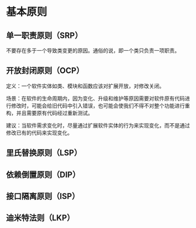 # 基本原则

## 单一职责原则（SRP）
不要存在多于一个导致类变更的原因。通俗的说，即一个类只负责一项职责。

## 开放封闭原则（OCP） 
定义：一个软件实体如类、模块和函数应该对扩展开放，对修改关闭。

场景：在软件的生命周期内，因为变化、升级和维护等原因需要对软件原有代码进行修改时，可能会给旧代码中引入错误，也可能会使我们不得不对整个功能进行重构，并且需要原有代码经过重新测试。

建议：当软件需求变化时，尽量通过扩展软件实体的行为来实现变化，而不是通过修改已有的代码来实现变化。

## 里氏替换原则（LSP） 

## 依赖倒置原则（DIP） 

## 接口隔离原则（ISP）

## 迪米特法则（LKP）
